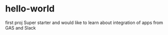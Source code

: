 # hello-world
first proj
Super starter and would like to learn about integration of apps from GAS and Slack
